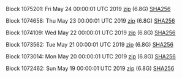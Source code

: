 Block 1075201: Fri May 24 00:00:01 UTC 2019 [zip](https://dash-bootstrap.ams3.digitaloceanspaces.com/mainnet/2019-05-24/bootstrap.dat.zip) (6.8G) [SHA256](https://dash-bootstrap.ams3.digitaloceanspaces.com/mainnet/2019-05-24/sha256.txt)

Block 1074658: Thu May 23 00:00:01 UTC 2019 [zip](https://dash-bootstrap.ams3.digitaloceanspaces.com/mainnet/2019-05-23/bootstrap.dat.zip) (6.8G) [SHA256](https://dash-bootstrap.ams3.digitaloceanspaces.com/mainnet/2019-05-23/sha256.txt)

Block 1074109: Wed May 22 00:00:01 UTC 2019 [zip](https://dash-bootstrap.ams3.digitaloceanspaces.com/mainnet/2019-05-22/bootstrap.dat.zip) (6.8G) [SHA256](https://dash-bootstrap.ams3.digitaloceanspaces.com/mainnet/2019-05-22/sha256.txt)

Block 1073562: Tue May 21 00:00:01 UTC 2019 [zip](https://dash-bootstrap.ams3.digitaloceanspaces.com/mainnet/2019-05-21/bootstrap.dat.zip) (6.8G) [SHA256](https://dash-bootstrap.ams3.digitaloceanspaces.com/mainnet/2019-05-21/sha256.txt)

Block 1073014: Mon May 20 00:00:01 UTC 2019 [zip](https://dash-bootstrap.ams3.digitaloceanspaces.com/mainnet/2019-05-20/bootstrap.dat.zip) (6.8G) [SHA256](https://dash-bootstrap.ams3.digitaloceanspaces.com/mainnet/2019-05-20/sha256.txt)

Block 1072462: Sun May 19 00:00:01 UTC 2019 [zip](https://dash-bootstrap.ams3.digitaloceanspaces.com/mainnet/2019-05-19/bootstrap.dat.zip) (6.8G) [SHA256](https://dash-bootstrap.ams3.digitaloceanspaces.com/mainnet/2019-05-19/sha256.txt)
